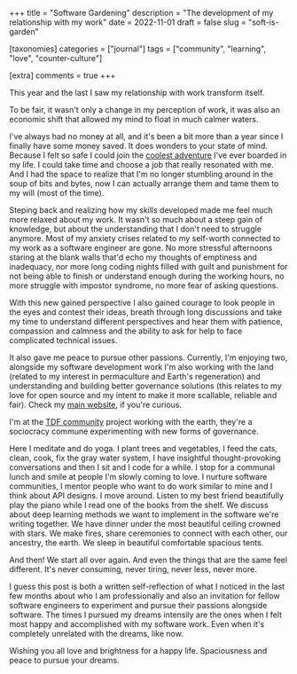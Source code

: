 +++
title = "Software Gardening"
description = "The development of my relationship with my work"
date = 2022-11-01
draft = false
slug = "soft-is-garden"

[taxonomies]
categories = ["journal"]
tags = ["community", "learning", "love", "counter-culture"]

[extra]
comments = true
+++

This year and the last I saw my relationship with work transform itself.

To be fair, it wasn't only a change in my perception of work, it was also an economic shift that allowed my mind to float in much calmer waters.

I've always had no money at all, and it's been a bit more than a year since I finally have some money saved. It does wonders to your state of mind. Because I felt so safe I could join the [coolest adventure](https://wireless-hippie.github.io/martian/) I've ever boarded in my life. I could take time and choose a job that really resonated with me. And I had the space to realize that I'm no longer stumbling around in the soup of bits and bytes, now I can actually arrange them and tame them to my will (most of the time).

Steping back and realizing how my skills developed made me feel much more relaxed about my work. It wasn't so much about a steep gain of knowledge, but about the understanding that I don't need to struggle anymore. Most of my anxiety crises related to my self-worth connected to my work as a software engineer are gone. No more stressful afternoons staring at the blank walls that'd echo my thoughts of emptiness and inadequacy, nor more long coding nights filled with guilt and punishment for not being able to finish or understand enough during the working hours, no more struggle with impostor syndrome, no more fear of asking questions.

With this new gained perspective I also gained courage to look people in the eyes and contest their ideas, breath through long discussions and take my time to understand different perspectives and hear them with patience, compassion and calmness and the ability to ask for help to face complicated technical issues.

It also gave me peace to pursue other passions. Currently, I'm enjoying two, alongside my software development work I'm also working with the land (related to my interest in permaculture and Earth's regeneration) and understanding and building better governance solutions (this relates to my love for open source and my intent to make it more scallable, reliable and fair). Check my [main website](https://psychonautgirl.space), if you're curious.

I'm at the [TDF community](https://traditionaldreamfactory.com) project working with the earth, they're a sociocracy commune experimenting with new forms of governance.

Here I meditate and do yoga.
I plant trees and vegetables, I feed the cats, clean, cook, fix the gray water system, I have insightful thought-provoking conversations and then I sit and I code for a while. I stop for a communal lunch and smile at people I'm slowly coming to love.
I nurture software communities, I mentor people who want to do work similar to mine and I think about API designs. I move around. Listen to my best friend beautifully play the piano while I read one of the books from the shelf.
We discuss about deep learning methods we want to implement in the software we're writing together.
We have dinner under the most beautiful ceiling crowned with stars.
We make fires, share ceremonies to connect with each other, our ancestry, the earth.
We sleep in beautiful comfortable spacious tents.

And then!
We start all over again. And even the things that are the same feel different.
It's never consuming, never tiring, never less, never more.

I guess this post is both a written self-reflection of what I noticed in the last few months about who I am professionally and also an invitation for fellow software engineers to experiment and pursue their passions alongside software. The times I pursued my dreams intensily are the ones when I felt most happy and accomplished with my software work. Even when it's completely unrelated with the dreams, like now.

Wishing you all love and brightness for a happy life. Spaciousness and peace to pursue your dreams.